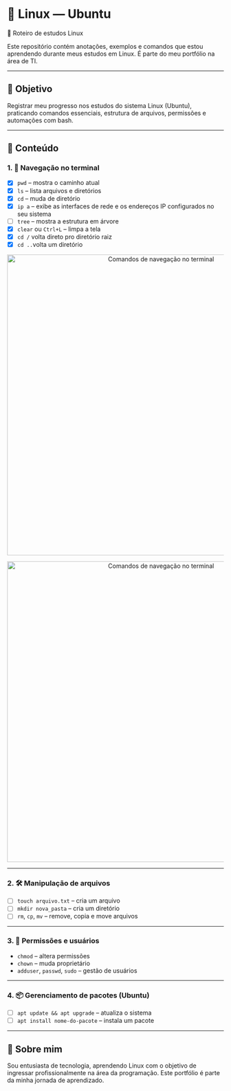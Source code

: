 # 🐧 Linux — Ubuntu  
📘 Roteiro de estudos Linux

Este repositório contém anotações, exemplos e comandos que estou aprendendo durante meus estudos em Linux. É parte do meu portfólio na área de TI.

---

## 📌 Objetivo  
Registrar meu progresso nos estudos do sistema Linux (Ubuntu), praticando comandos essenciais, estrutura de arquivos, permissões e automações com bash.

---

## 🧠 Conteúdo

### 1. 📁 Navegação no terminal

- [x] `pwd` – mostra o caminho atual  
- [x] `ls` – lista arquivos e diretórios  
- [x] `cd` – muda de diretório  
- [x] `ip a` – exibe as interfaces de rede e os endereços IP configurados no seu sistema  
- [ ] `tree` – mostra a estrutura em árvore  
- [x] `clear` ou `Ctrl+L` – limpa a tela
- [x] `cd /` volta direto pro diretório raiz
- [x] `cd ..`volta um diretório

<p align="center">
  <img src="https://github.com/user-attachments/assets/9446191c-5a4a-4f7e-b667-733f5f98069b" alt="Comandos de navegação no terminal" width="700"/>
</p>

<p align="center">
  <img src="https://i.imgur.com/9hTC8Ei.jpeg" alt="Comandos de navegação no terminal" width="700"/>
</p>

---

### 2. 🛠️ Manipulação de arquivos

- [ ] `touch arquivo.txt` – cria um arquivo  
- [ ] `mkdir nova_pasta` – cria um diretório  
- [ ] `rm`, `cp`, `mv` – remove, copia e move arquivos

---

### 3. 🔐 Permissões e usuários

- `chmod` – altera permissões  
- `chown` – muda proprietário  
- `adduser`, `passwd`, `sudo` – gestão de usuários

---

### 4. 📦 Gerenciamento de pacotes (Ubuntu)

- [ ] `apt update && apt upgrade` – atualiza o sistema  
- [ ] `apt install nome-do-pacote` – instala um pacote

---

## 🚀 Sobre mim

Sou entusiasta de tecnologia, aprendendo Linux com o objetivo de ingressar profissionalmente na área da programação. Este portfólio é parte da minha jornada de aprendizado.



